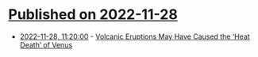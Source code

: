 # [Published on 2022-11-28](index.md)

* [2022-11-28, 11:20:00](https://soylentnews.org/article.pl?sid=22/11/27/0552247&from=rss) - [Volcanic Eruptions May Have Caused the ‘Heat Death’ of Venus](https://soylentnews.org/article.pl?sid=22/11/27/0552247&from=rss)
